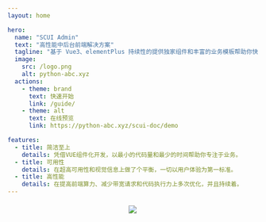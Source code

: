 ```yaml
---
layout: home

hero:
  name: "SCUI Admin"
  text: "高性能中后台前端解决方案"
  tagline: "基于 Vue3、elementPlus 持续性的提供独家组件和丰富的业务模板帮助你快速搭建企业级中后台前端任务。"
  image:
    src: /logo.png
    alt: python-abc.xyz
  actions:
    - theme: brand
      text: 快速开始
      link: /guide/
    - theme: alt
      text: 在线预览
      link: https://python-abc.xyz/scui-doc/demo

features:
  - title: 简洁至上
    details: 凭借VUE组件化开发，以最小的代码量和最少的时间帮助你专注于业务。
  - title: 可用性
    details: 在超高可用性和视觉信息上做了个平衡，一切以用户体验为第一标准。
  - title: 高性能
    details: 在提高前端算力、减少带宽请求和代码执行力上多次优化，并且持续着。
---
```


<div style="margin-top: 20px; display: flex; justify-content: center;">
  <img src="/hero-img.png">
</div>
